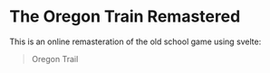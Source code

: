 # The Oregon Train Remastered

This is an online remasteration of the old school game
using svelte:
>Oregon Trail